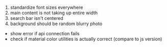 1. standardize font sizes everywhere
2. main content is not taking up entire width
3. search bar isn't centered
4. background should be random blurry photo

* show error if api connection fails
* check if material color utilities is actually correct (compare to js version)